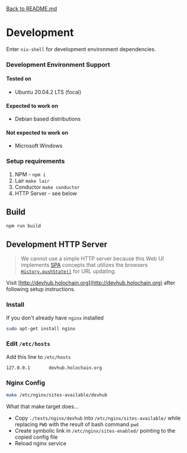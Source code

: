 [Back to README.md](./README.md)

# Development
Enter `nix-shell` for development environment dependencies.

### Development Environment Support

#### Tested on

- Ubuntu 20.04.2 LTS (focal)

#### Expected to work on

- Debian based distributions

#### Not expected to work on

- Microsoft Windows


### Setup requirements

1. NPM - `npm i`
2. Lair `make lair`
3. Conductor `make conductor`
4. HTTP Server - see below


## Build

```bash
npm run build
```


## Development HTTP Server

> We cannot use a simple HTTP server because this Web UI implements
[SPA](https://en.wikipedia.org/wiki/Single-page_application) concepts that utilizes the browsers
[`History.pushState()`](https://developer.mozilla.org/en-US/docs/Web/API/History/pushState) for URL
updating.

Visit [http://devhub.holochain.org](http://devhub.holochain.org) after following setup instructions.

### Install
If you don't already have `nginx` installed
```bash
sudo apt-get install nginx
```

### Edit `/etc/hosts`
Add this line to `/etc/hosts`
```
127.0.0.1       devhub.holochain.org
```

### Nginx Config

```bash
make /etc/nginx/sites-available/devhub
```

What that make target does...

- Copy `./tests/nginx/devhub` into `/etc/nginx/sites-available/` while replacing `PWD` with the result of bash command `pwd`
- Create symbolic link in `/etc/nginx/sites-enabled/` pointing to the copied config file
- Reload nginx service
